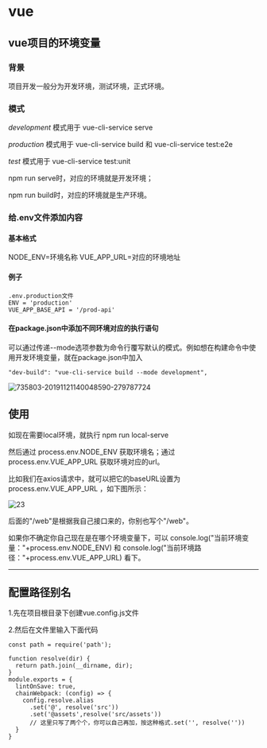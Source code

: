 # vue

## vue项目的环境变量

### 背景

项目开发一般分为开发环境，测试环境，正式环境。

### 模式

*development*     模式用于 vue-cli-service serve

*production*        模式用于 vue-cli-service build 和 vue-cli-service test:e2e

*test*                     模式用于 vue-cli-service test:unit

npm run serve时，对应的环境就是开发环境；

npm run build时，对应的环境就是生产环境。

### 给.env文件添加内容

#### 基本格式

NODE_ENV=环境名称
VUE_APP_URL=对应的环境地址

#### 例子

```
.env.production文件
ENV = 'production'
VUE_APP_BASE_API = '/prod-api'
```

#### 在package.json中添加不同环境对应的执行语句

可以通过传递--mode选项参数为命令行覆写默认的模式。例如想在构建命令中使用开发环境变量，就在package.json中加入

```
"dev-build": "vue-cli-service build --mode development",
```

![735803-20191121140048590-279787724](C:\Users\Administrator\Desktop\vueLog\735803-20191121140048590-279787724.png)

## 使用

如现在需要local环境，就执行 npm run local-serve

然后通过 process.env.NODE_ENV 获取环境名；通过 process.env.VUE_APP_URL 获取环境对应的url。

比如我们在axios请求中，就可以把它的baseURL设置为  process.env.VUE_APP_URL ，如下图所示：

![23](C:\Users\Administrator\Desktop\vueLog\23.png)

后面的"/web"是根据我自己接口来的，你别也写个"/web"。

如果你不确定你自己现在是在哪个环境变量下，可以   console.log("当前环境变量："+process.env.NODE_ENV) 和   console.log("当前环境路径："+process.env.VUE_APP_URL)  看下。

----------------------------------------------------------------------------------------------------------------------------------------------------------------------------------------------------------------------------------------------------------------------------------------------------------------------

## 配置路径别名

1.先在项目根目录下创建vue.config.js文件

2.然后在文件里输入下面代码

```
const path = require('path');

function resolve(dir) {
  return path.join(__dirname, dir);
}
module.exports = {
  lintOnSave: true,
  chainWebpack: (config) => {
    config.resolve.alias
      .set('@', resolve('src'))
      .set('@assets',resolve('src/assets'))
      // 这里只写了两个个，你可以自己再加，按这种格式.set('', resolve(''))
  }
}
```



